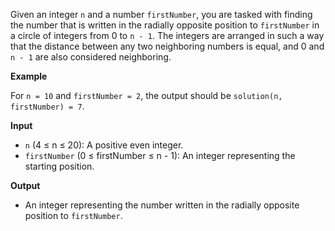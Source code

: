 

Given an integer `n` and a number `firstNumber`, you are tasked with finding the number that is written in the radially opposite position to `firstNumber` in a circle of integers from 0 to `n - 1`. The integers are arranged in such a way that the distance between any two neighboring numbers is equal, and 0 and `n - 1` are also considered neighboring.

**Example**

For `n = 10` and `firstNumber = 2`, the output should be `solution(n, firstNumber) = 7`.

**Input**
- `n` (4 ≤ n ≤ 20): A positive even integer.
- `firstNumber` (0 ≤ firstNumber ≤ n - 1): An integer representing the starting position.

**Output**
- An integer representing the number written in the radially opposite position to `firstNumber`.
